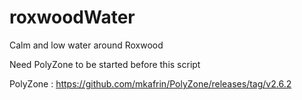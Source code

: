 # roxwoodWater
Calm and low water around Roxwood

Need PolyZone to be started before this script

PolyZone : https://github.com/mkafrin/PolyZone/releases/tag/v2.6.2
